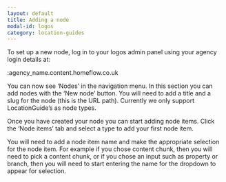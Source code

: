 ```yaml
---
layout: default
title: Adding a node
modal-id: logos
category: location-guides
---
```

To set up a new node, log in to your logos admin panel using your agency login details at:

:agency_name.content.homeflow.co.uk

You can now see ‘Nodes’ in the navigation menu. In this section you can add nodes with the ‘New node’ button. You will need to add a title and a slug for the node (this is the URL path). Currently we only support LocationGuide’s as node types. 

Once you have created your node you can start adding node items. Click the ‘Node items’ tab and select a type to add your first node item. 

You will need to add a node item name and make the appropriate selection for the node item. For example if you chose content chunk, then you will need to pick a content chunk, or if you chose an input such as property or branch, then you will need to start entering the name for the dropdown to appear for selection. 